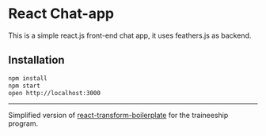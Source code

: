 # React Chat-app
This is a simple react.js front-end chat app, it uses feathers.js as backend.

## Installation

```bash
npm install
npm start
open http://localhost:3000
```


------------------

Simplified version of [react-transform-boilerplate](https://github.com/gaearon/react-transform-boilerplate) for the
traineeship program.


